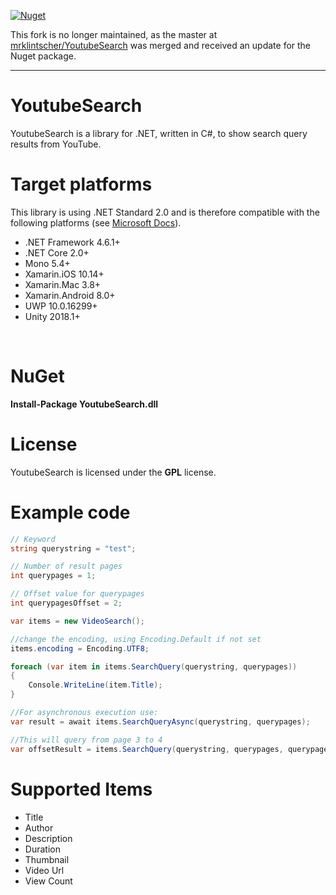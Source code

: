 [![Nuget](https://img.shields.io/nuget/v/Mayerch1.YoutubeSearch)](https://www.nuget.org/packages/Mayerch1.YoutubeSearch/)

This fork is no longer maintained, as the master at [mrklintscher/YoutubeSearch](https://github.com/mrklintscher/YoutubeSearch) was merged and received an update for the Nuget package.

---

# YoutubeSearch
YoutubeSearch is a library for .NET, written in C#, to show search query results from YouTube.

# Target platforms

This library is using .NET Standard 2.0 and is therefore compatible with the following platforms (see [Microsoft Docs](https://docs.microsoft.com/de-de/dotnet/standard/net-standard#net-implementation-support)).
- .NET Framework 4.6.1+
- .NET Core 2.0+
- Mono 5.4+
- Xamarin.iOS 10.14+
- Xamarin.Mac 3.8+
- Xamarin.Android 8.0+
- UWP 10.0.16299+
- Unity 2018.1+
<br/>

# NuGet
**Install-Package YoutubeSearch.dll**

# License
YoutubeSearch is licensed under the **GPL** license.

# Example code
```c#
// Keyword
string querystring = "test";

// Number of result pages
int querypages = 1;

// Offset value for querypages
int querypagesOffset = 2;

var items = new VideoSearch();

//change the encoding, using Encoding.Default if not set
items.encoding = Encoding.UTF8; 

foreach (var item in items.SearchQuery(querystring, querypages))
{
    Console.WriteLine(item.Title);
}

//For asynchronous execution use:
var result = await items.SearchQueryAsync(querystring, querypages);

//This will query from page 3 to 4
var offsetResult = items.SearchQuery(querystring, querypages, querypagesOffset);
```

# Supported Items

- Title
- Author
- Description
- Duration
- Thumbnail
- Video Url
- View Count


